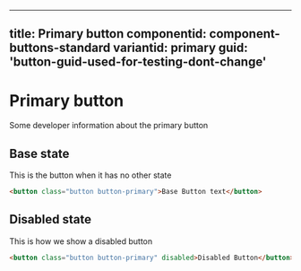 ---
title: Primary button
componentid: component-buttons-standard
variantid: primary
guid: 'button-guid-used-for-testing-dont-change'
----
# Primary button
Some developer information about the primary button

## Base state
This is the button when it has no other state
```html
<button class="button button-primary">Base Button text</button>
```

## Disabled state
This is how we show a disabled button
```html
<button class="button button-primary" disabled>Disabled Button</button>
```